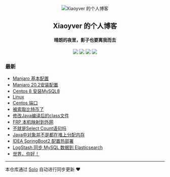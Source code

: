 <p align="center"><img alt="Xiaoyver 的个人博客" src="https://static.b3log.org/images/brand/solo-128.png"></p><h2 align="center">
Xiaoyver 的个人博客
</h2>

<h4 align="center">晴朗的夜里，影子也要离我而去</h4>
<p align="center"><a title="Xiaoyver 的个人博客" target="_blank" href="https://github.com/Xiaoyver/solo-blog"><img src="https://img.shields.io/github/last-commit/Xiaoyver/solo-blog.svg?style=flat-square&color=FF9900"></a>
<a title="GitHub repo size in bytes" target="_blank" href="https://github.com/Xiaoyver/solo-blog"><img src="https://img.shields.io/github/repo-size/Xiaoyver/solo-blog.svg?style=flat-square"></a>
<a title="Solo Version" target="_blank" href="https://github.com/88250/solo/releases"><img src="https://img.shields.io/badge/solo-4.3.1-f1e05a.svg?style=flat-square&color=blueviolet"></a>
<a title="Hits" target="_blank" href="https://github.com/88250/hits"><img src="https://hits.b3log.org/Xiaoyver/solo-blog.svg"></a></p>

### 最新

* [Manjaro 基本配置](http:///articles/2021/02/20/1613806915343.html)
* [Manjaro 20.2安装配置](http:///articles/2021/02/03/1612343051327.html)
* [Centos 8 安装MySQL8](http:///articles/2020/11/11/1605064605139.html)
* [Linux ](http:///articles/2020/11/11/1605064289391.html)
* [Centos 端口](http:///articles/2020/11/11/1605063488832.html)
* [被索取比特币了](http:///articles/2020/11/04/1604457055324.html)
* [修改Java编译后的class文件](http:///articles/2020/09/25/1601001570709.html)
* [FRP 本机映射到外网](http:///articles/2020/09/15/1600133507114.html)
* [不就是Select Count语句吗](http:///articles/2020/09/15/1600133450807.html)
* [Java中对象并不是都在堆上分配内存](http:///articles/2020/09/15/1600133412477.html)
* [IDEA SpringBoot2 配置热部署](http:///articles/2020/09/15/1600133345416.html)
* [LogStash 同步 MySQL 数据到 Elasticsearch](http:///articles/2020/09/15/1600133255084.html)
* [世界，你好！](http:///hello-solo)



---

本仓库通过 [Solo](https://github.com/88250/solo) 自动进行同步更新 ❤️ 